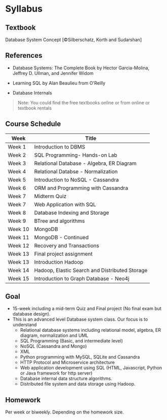 # Syllabus

## Textbook

Database System Concept [©Silberschatz, Korth and Sudarshan]

## References

* Database Systems: The Complete Book by Hector Garcia-Molina, Jeffrey D. Ullman, and Jennifer Widom

* Learning SQL by Alan Beaulieu from O'Reilly

* Database Internals

> Note: You could find the free textbooks online or from online or textbook rentals

## Course Schedule

| Week    | Title                                          |
|---------|------------------------------------------------|
| Week 1  | Introduction to DBMS                           |
| Week 2  | SQL Programming- Hands-on Lab                  |
| Week 3  | Relational Database - Algebra, ER Diagram      |
| Week 4  | Relational Databse - Normalization             |
| Week 5  | Introduction to NoSQL - Cassandra              |
| Week 6  | ORM and Programming with Cassandra             |
| Week 7  | Midterm Quiz                                   |
| Week 7  | Web Application with SQL                       |
| Week 8  | Database Indexing and Storage                  |
| Week 9  | BTree and algorithms                           |
| Week 10 | MongoDB                                        |
| Week 11 | MongoDB - Continued                            |
| Week 12 | Recovery and Transactions                      |
| Week 13 | Final project assignment                       |
| Week 13 | Introduction Hadoop                            |
| Week 14 | Hadoop, Elastic Search and Distributed Storage |
| Week 15 | Introduction to Graph Database - Neo4j         |

## Goal

* 15-week including a mid-term Quiz and Final project (No final exam but database design).
* This is an advanced level Database system class. Our focus is to understand
    * Relational database systems including relational model, algebra, ER diagram, normalization and UML
    * SQL Programming (Basic, and intermediate level)
    * NoSQL (Cassandra and Mongo)
    * XML
    * Python programming with MySQL, SQLite and Cassandra
    * HTTP Protocol and Microservice architecture
    * Web application development using SQL (HTML, Javascript, Python or Java framework for http server)
    * Database internal data structure algorithms.
    * Distributed file system and data storage using Hadoop.

## Homework

Per week or biweekly. Depending on the homework size.


